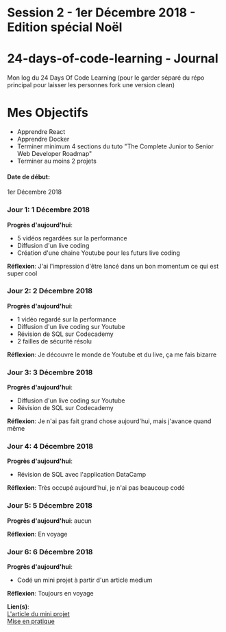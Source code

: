 # Session 2 - 1er Décembre 2018 - Edition spécial Noël

# 24-days-of-code-learning - Journal
Mon log du 24 Days Of Code Learning (pour le garder séparé du répo principal pour laisser les personnes fork une version clean)

# Mes Objectifs
- Apprendre React
- Apprendre Docker
- Terminer minimum 4 sections du tuto "The Complete Junior to Senior Web Developer Roadmap"
- Terminer au moins 2 projets

#### Date de début:
  1er Décembre 2018

### Jour 1: 1 Décembre 2018

**Progrès d'aujourd'hui**:
- 5 vidéos regardées sur la performance
- Diffusion d'un live coding
- Création d'une chaine Youtube pour les futurs live coding

**Réflexion**: J'ai l'impression d'être lancé dans un bon momentum ce qui est super cool


### Jour 2: 2 Décembre 2018

**Progrès d'aujourd'hui**: 
- 1 vidéo regardé sur la performance
- Diffusion d'un live coding sur Youtube
- Révision de SQL sur Codecademy
- 2 failles de sécurité résolu

**Réflexion**: Je découvre le monde de Youtube et du live, ça me fais bizarre


### Jour 3: 3 Décembre 2018

**Progrès d'aujourd'hui**:
- Diffusion d'un live coding sur Youtube
- Révision de SQL sur Codecademy

**Réflexion**: Je n'ai pas fait grand chose aujourd'hui, mais j'avance quand même

### Jour 4: 4 Décembre 2018

**Progrès d'aujourd'hui**:
- Révision de SQL avec l'application DataCamp

**Réflexion**: Très occupé aujourd'hui, je n'ai pas beaucoup codé

### Jour 5: 5 Décembre 2018

**Progrès d'aujourd'hui**: aucun

**Réflexion**: En voyage

### Jour 6: 6 Décembre 2018

**Progrès d'aujourd'hui**: 
- Codé un mini projet à partir d'un article medium

**Réflexion**: Toujours en voyage

**Lien(s)**:  
[L'article du mini projet](https://medium.freecodecamp.org/horizontal-scrolling-using-flexbox-f9d16817f742)  
[Mise en pratique](https://codepen.io/webdevthierry/pen/OaKzLL)